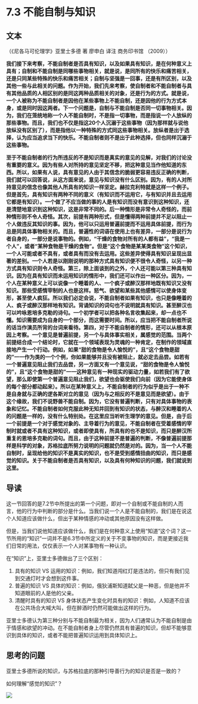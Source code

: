 # 7.3 不能自制与知识

## 文本

（《尼各马可伦理学》亚里士多德 著 廖申白 译注 商务印书馆 （2009））

**我们接下来考察，不能自制者是否具有知识，以及如果具有知识，是在何种意义上具有；自制和不能自制是同哪些事物相关，就是说，是同所有的快乐和痛苦相关，还是只同某些特殊的快乐和痛苦相关；自制与坚强是一回事，还是有所区别，以及其他一些与此相关的问题。作为开始，我们先来考察，使自制者和不能自制者与具有其他品质的人相区别的是同这两种品质相关的对象，还是行为的方式。就是说，一个人被称为不能自制者是因他在某些事物上不能自制，还是因他的行为方式本身，或是同时因这两者。下一个问题是，自制与不能自制是否同一切事物相关。因为，我们在笼统地称一个人不能自制时，不是指一切事物，而是指说一个人放纵的那些事物。而且，我们也不仅是指这20个人沉溺于这些事物（因为那样就与说他放纵没有区别了），而是指他以一种特殊的方式同这些事物相关。放纵者是出于选择，认为应当追求当下的快乐。不能自制者则不是出于此种选择，但也同样沉溺于这些事物。**

**至于不能自制者的行为所违反的不是知识而是真实的意见的见解，对我们的讨论没有重要的意义。因为有些人对所持的意见坚定不移，把这种意见当作他知道的东西。所以，如果有人说，具有意见的人由于其信念的脆弱更容易违反正确的判断，我们就可以回答说，从这方面来说，意见与知识没有什么区别。因为，有的人对所持意见的信念也像其他人所具有的知识一样坚定。赫拉克利特就是这样一个例子。但是首先，具有知识有两种不同的意义（有知识而不运用它，与有知识并且去运用它都是有知识）。一个做了不应当做的事的人是有知识而没有意识到这种知识，还是清楚地意识到这种知识，这是非常不同的。后一种情形是非常令人奇怪的，而前种情形则不令人奇怪。其次，前提有两种形式，但是懂得两种前提并不足以阻止一个人做违反其知识的事。因为，他可以只运用普遍前提而不运用具体前提，而行为总是同具体事物相关的。而且，普遍性的词语在使用上也有差异，一部分是说行为者自身的，一部分是说事物的。例如，“干燥的食物对所有的人都有益”，“我是一个人”，或者“某种食物是干燥的食物”。但是“这个食物是某某类食物”这个知识，一个人可能或者不具有，或者具有而没有去运用。这些差异使得具有知识呈现出显著的差别。一个人若是以刚刚说明的那种方式具有知识便不很令人奇怪，以另一种方式具有知识则令人奇怪。第三，除上面谈到的之外，个人还可能以第三种具有知识。因为在具有知识而未运用知识的情形中，我们还可以作出一种区分。因为，一个人在某种意义上可以说像一个睡着的人、一个疯子或醉汉那样地既有知识又没有知识。那些受感情宰制的人也是这样。怒气、欲望和某些其他感情可以使身体变形，甚至使人疯狂。所以我们必定会说，不能自制者如果有知识，也只是像睡着的人、疯子或醉汉那样地有知识。背诵知识的词句也不说明就具有知识。甚至醉汉也可以吟咏恩培多克勒的诗句。一个初学者可以把各种名言收集起来，却一点也不懂。知识需要成为自身的一个部分，而这需要时间。所以，应当把不能自制者所说的话当作演员所背的台词来看待。第四，对于不能自制者的情形，还可以从根本原因上考察。一个意见是普遍前提，另一个与具体事实相关，属感觉的范围。当两个前提结合成一个结论时，它就在一个领域表现为灵魂的一种肯定，在制作的领域直接地产生一个行动。例如，如果“甜的食物是令人愉悦的”，且“这个食物是甜的”一一作为类的一个个例，你如果能够并且没有被阻止，就必定去品尝。如若有一个普遍意见阻止我们去品尝，另一方面又有一个意见说，“甜的食物是令人愉悦的”，且“这个食物是甜的”一一这种意见有一种现实的驱动力量，如若我们有了欲望，那么即使第一个普遍意见阻止我们，欲望也会驱使我们向前（因为它能使身体的每个部分都动起来）。所以在某种意义上，不能自制者的行为似乎是出于一种不是自身就与正确的逻各斯对立的意见（因为与之相反的不是意见而是欲望）。由于这个缘故，我们不说野兽不能自制。因为，它没有普遍判断，只有对具体事物的表象和记忆。不能自制者如何克服此种无知并回到有知识的状态，与醉汉和睡着的人的问题是一样的，没有什么特别处。在这里应当听听生理学的意见。但是，由于后一个前提是一个对于感觉对象的、主导着行为的意见，不能自制者在受着感情的宰制时就或者不具有这种知识，或者即使具有，所具有的也不是知识，而只是醉汉所重复的恩培多克勒的词句。而且，由于这种前提不是普遍的判断，不像普遍前提那样是科学的对象，苏格拉底所努力说明的问题就仍然是对的。因为，当一个人不能自制时，呈现给他的知识不是真实的知识，也不是受到感情扭曲的知识，而只是感觉的知识。关于不能自制者是否具有知识，以及具有何种知识的问题，我们就说到这里。**

## 导读

这一节回答的是7.2节中所提出的第一个问题，即对一个自制或不能自制的人而言，他的行为中判断的部分是什么。当我们说一个人是不能自制的，我们是在说这个人知道应该做什么，但出于某种情感的冲动或其他原因没有这样做。

但是，当我们说他知道应该做什么，我们是在何种意义上使用“知道”这个词？这一节所用的“知识”一词并不是6.3节中所定义的关于不变事物的知识，而是更接近我们日常的用法，仅仅表示一个人对某事物有一种认识。

在“知识”上，亚里士多德做出了三个区别：

1. 具有的知识 VS 运用的知识：例如，我们知道闯红灯是违法的，但只有我们见到交通灯时才会想到这件事。
2. 普遍的知识 VS 具体的知识：例如，俄狄浦斯知道弑父是一种恶，但是他并不知道眼前的人是他的父亲。
3. 清醒时具有的知识 VS 身体状态产生变化时具有的知识：例如，人知道不应该在公共场合大喊大叫，但在醉酒时仍然可能做出这样的行为。

亚里士多德认为第三种分别与不能自制最为相关，因为人们通常认为不能自制是由于情感和欲望的冲动。在不能自制者身上尽管仍然具有普遍的知识，但却不能够意识到具体的知识，或者不能把普遍知识运用到具体知识上。

## 思考的问题

亚里士多德所说的知识，与苏格拉底的那种引导善行为的知识是否是一致的？

如何理解“感觉的知识”？

![](../.gitbook/assets/qr.png)

